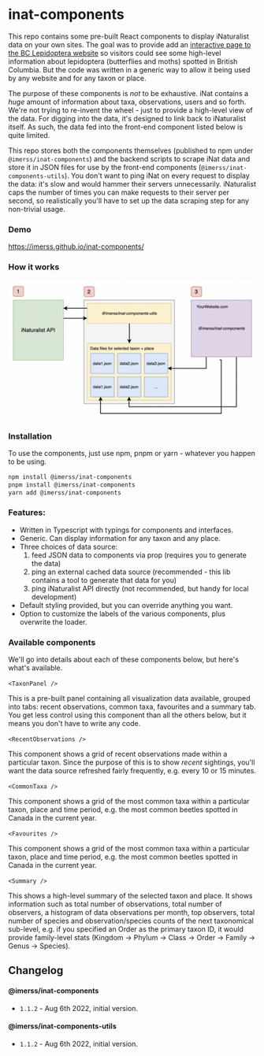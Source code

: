 # inat-components

This repo contains some pre-built React components to display iNaturalist data on your own sites. The goal was to
provide add an [interactive page to the BC Lepidoptera website](https://bcleps.weebly.com/inat.html) so visitors could 
see some high-level information about lepidoptera (butterflies and moths) spotted in British Columbia. But the code was
written in a generic way to allow it being used by any website and for any taxon or place.

The purpose of these components is _not_ to be exhaustive. iNat contains a _huge_ amount of information about taxa,
observations, users and so forth. We're not trying to re-invent the wheel - just to provide a high-level view of the
data. For digging into the data, it's designed to link back to iNaturalist itself. As such, the data fed into the
front-end component listed below is quite limited.

This repo stores both the components themselves (published to npm under `@imerss/inat-components`) and the backend
scripts to scrape iNat data and store it in JSON files for use by the front-end components (`@imerss/inat-components-utils`).
You don't want to ping iNat on every request to display the data: it's slow and would hammer their servers
unnecessarily. iNaturalist caps the number of times you can make requests to their server per second, so realistically
you'll have to set up the data scraping step for any non-trivial usage. 

### Demo

https://imerss.github.io/inat-components/

### How it works

![diagram](./resources/images/flow-diagram.png)


### Installation

To use the components, just use npm, pnpm or yarn - whatever you happen to be using.

```
npm install @imerss/inat-components
pnpm install @imerss/inat-components
yarn add @imerss/inat-components
```


### Features:

- Written in Typescript with typings for components and interfaces.
- Generic. Can display information for any taxon and any place.
- Three choices of data source:
    1. feed JSON data to components via prop (requires you to generate the data)
    2. ping an external cached data source (recommended - this lib contains a tool to generate that data for you)
    3. ping iNaturalist API directly (not recommended, but handy for local development)
- Default styling provided, but you can override anything you want.
- Option to customize the labels of the various components, plus overwrite the loader.


### Available components

We'll go into details about each of these components below, but here's what's available.

`<TaxonPanel />`

This is a pre-built panel containing all visualization data available, grouped into tabs: recent observations, common
taxa, favourites and a summary tab. You get less control using this component than all the others below, but it means
you don't have to write any code.

`<RecentObservations />`

This component shows a grid of recent observations made within a particular taxon. Since the purpose of this is to
show _recent_ sightings, you'll want the data source refreshed fairly frequently, e.g. every 10 or 15 minutes.

`<CommonTaxa />`

This component shows a grid of the most common taxa within a particular taxon, place and time period, e.g. the most
common beetles spotted in Canada in the current year.

`<Favourites />`

This component shows a grid of the most common taxa within a particular taxon, place and time period, e.g. the most
common beetles spotted in Canada in the current year.

`<Summary />`

This shows a high-level summary of the selected taxon and place. It shows information such as total number of
observations, total number of observers, a histogram of data observations per month, top observers, total number of
species and observation/species counts of the next taxonomical sub-level, e.g. if you specified an Order as the primary
taxon ID, it would provide family-level stats (Kingdom -> Phylum -> Class -> Order -> Family -> Genus -> Species).


## Changelog

#### @imerss/inat-components
 
- `1.1.2` - Aug 6th 2022, initial version.

#### @imerss/inat-components-utils

- `1.1.2` - Aug 6th 2022, initial version.
